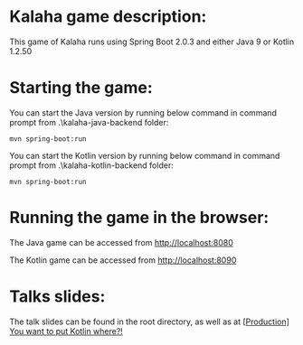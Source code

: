 Kalaha game description:
========================

This game of Kalaha runs using Spring Boot 2.0.3 and either Java 9 or Kotlin 1.2.50

Starting the game:
==================

You can start the Java version by running below command in command prompt from .\kalaha-java-backend folder:

    mvn spring-boot:run

You can start the Kotlin version by running below command in command prompt from .\kalaha-kotlin-backend folder:

    mvn spring-boot:run

Running the game in the browser:
================================

The Java game can be accessed from [http://localhost:8080](http://localhost:8080)

The Kotlin game can be accessed from [http://localhost:8090](http://localhost:8090)

Talks slides:
=============

The talk slides can be found in the root directory, as well as at [[Production] You want to put Kotlin where?!](https://slides.com/christoffsmith/enterprise-kotlin#/)